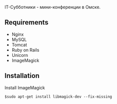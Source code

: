 IT-Субботники - мини-конференции в Омске.

Requirements
------------
* Nginx
* MySQL
* Tomcat
* Ruby on Rails
* Unicorn
* ImageMagick

Installation
------------
Install ImageMagick
<pre><code>$sudo apt-get install libmagick-dev --fix-missing</code></pre>


